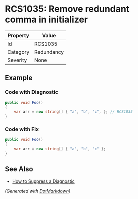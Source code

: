 # RCS1035: Remove redundant comma in initializer

| Property | Value      |
| -------- | ---------- |
| Id       | RCS1035    |
| Category | Redundancy |
| Severity | None       |

## Example

### Code with Diagnostic

```csharp
public void Foo()
{
    var arr = new string[] { "a", "b", "c", }; // RCS1035
}
```

### Code with Fix

```csharp
public void Foo()
{
    var arr = new string[] { "a", "b", "c" };
}
```

## See Also

* [How to Suppress a Diagnostic](../HowToConfigureAnalyzers.md#how-to-suppress-a-diagnostic)


*\(Generated with [DotMarkdown](http://github.com/JosefPihrt/DotMarkdown)\)*